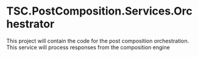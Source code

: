 # TSC.PostComposition.Services.Orchestrator
This project will contain the code for the post composition orchestration. This service will process responses from the composition engine

